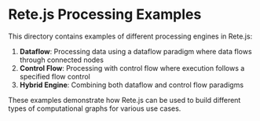 # Rete.js Processing Examples

This directory contains examples of different processing engines in Rete.js:

1. **Dataflow**: Processing data using a dataflow paradigm where data flows through connected nodes
2. **Control Flow**: Processing with control flow where execution follows a specified flow control
3. **Hybrid Engine**: Combining both dataflow and control flow paradigms

These examples demonstrate how Rete.js can be used to build different types of computational graphs for various use cases.
